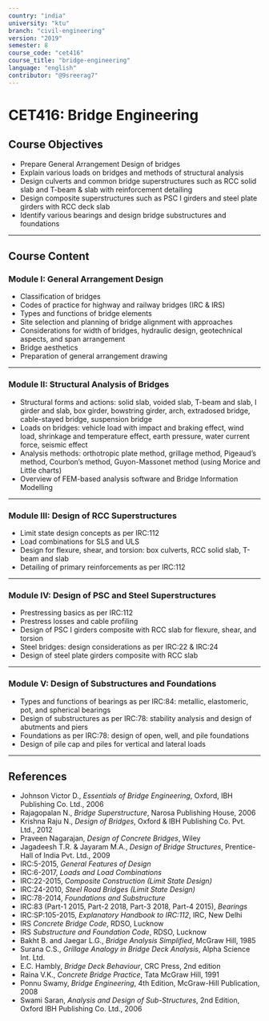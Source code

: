 ```yaml
---
country: "india"
university: "ktu"
branch: "civil-engineering"
version: "2019"
semester: 8
course_code: "cet416"
course_title: "bridge-engineering"
language: "english"
contributor: "@9sreerag7"
---
```


# CET416: Bridge Engineering

## Course Objectives

- Prepare General Arrangement Design of bridges  
- Explain various loads on bridges and methods of structural analysis  
- Design culverts and common bridge superstructures such as RCC solid slab and T-beam & slab with reinforcement detailing  
- Design composite superstructures such as PSC I girders and steel plate girders with RCC deck slab  
- Identify various bearings and design bridge substructures and foundations  

---

## Course Content

### Module I: General Arrangement Design

- Classification of bridges  
- Codes of practice for highway and railway bridges (IRC & IRS)  
- Types and functions of bridge elements  
- Site selection and planning of bridge alignment with approaches  
- Considerations for width of bridges, hydraulic design, geotechnical aspects, and span arrangement  
- Bridge aesthetics  
- Preparation of general arrangement drawing  

---

### Module II: Structural Analysis of Bridges

- Structural forms and actions: solid slab, voided slab, T-beam and slab, I girder and slab, box girder, bowstring girder, arch, extradosed bridge, cable-stayed bridge, suspension bridge  
- Loads on bridges: vehicle load with impact and braking effect, wind load, shrinkage and temperature effect, earth pressure, water current force, seismic effect  
- Analysis methods: orthotropic plate method, grillage method, Pigeaud’s method, Courbon’s method, Guyon-Massonet method (using Morice and Little charts)  
- Overview of FEM-based analysis software and Bridge Information Modelling  

---

### Module III: Design of RCC Superstructures

- Limit state design concepts as per IRC:112  
- Load combinations for SLS and ULS  
- Design for flexure, shear, and torsion: box culverts, RCC solid slab, T-beam and slab  
- Detailing of primary reinforcements as per IRC:112  

---

### Module IV: Design of PSC and Steel Superstructures

- Prestressing basics as per IRC:112  
- Prestress losses and cable profiling  
- Design of PSC I girders composite with RCC slab for flexure, shear, and torsion  
- Steel bridges: design considerations as per IRC:22 & IRC:24  
- Design of steel plate girders composite with RCC slab  

---

### Module V: Design of Substructures and Foundations

- Types and functions of bearings as per IRC:84: metallic, elastomeric, pot, and spherical bearings  
- Design of substructures as per IRC:78: stability analysis and design of abutments and piers  
- Foundations as per IRC:78: design of open, well, and pile foundations  
- Design of pile cap and piles for vertical and lateral loads  

---

## References

- Johnson Victor D., *Essentials of Bridge Engineering*, Oxford, IBH Publishing Co. Ltd., 2006  
- Rajagopalan N., *Bridge Superstructure*, Narosa Publishing House, 2006  
- Krishna Raju N., *Design of Bridges*, Oxford & IBH Publishing Co. Pvt. Ltd., 2012  
- Praveen Nagarajan, *Design of Concrete Bridges*, Wiley  
- Jagadeesh T.R. & Jayaram M.A., *Design of Bridge Structures*, Prentice-Hall of India Pvt. Ltd., 2009  
- IRC:5-2015, *General Features of Design*  
- IRC:6-2017, *Loads and Load Combinations*  
- IRC:22-2015, *Composite Construction (Limit State Design)*  
- IRC:24-2010, *Steel Road Bridges (Limit State Design)*  
- IRC:78-2014, *Foundations and Substructure*  
- IRC:83 (Part-1 2015, Part-2 2018, Part-3 2018, Part-4 2015), *Bearings*  
- IRC:SP:105-2015, *Explanatory Handbook to IRC:112*, IRC, New Delhi  
- IRS *Concrete Bridge Code*, RDSO, Lucknow  
- IRS *Substructure and Foundation Code*, RDSO, Lucknow  
- Bakht B. and Jaegar L.G., *Bridge Analysis Simplified*, McGraw Hill, 1985  
- Surana C.S., *Grillage Analogy in Bridge Deck Analysis*, Alpha Science Int. Ltd.  
- E.C. Hambly, *Bridge Deck Behaviour*, CRC Press, 2nd edition  
- Raina V.K., *Concrete Bridge Practice*, Tata McGraw Hill, 1991  
- Ponnu Swamy, *Bridge Engineering*, 4th Edition, McGraw-Hill Publication, 2008  
- Swami Saran, *Analysis and Design of Sub-Structures*, 2nd Edition, Oxford IBH Publishing Co. Ltd., 2006  
